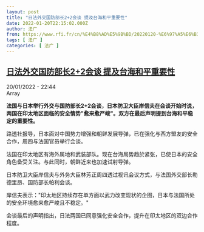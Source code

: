 ```yaml
---
layout: post
title: "日法外交国防部长2+2会谈 提及台海和平重要性"
date: 2022-01-20T22:15:02.000Z
author: 法广
from: https://www.rfi.fr/cn/%E4%B8%AD%E5%9B%BD/20220120-%E6%97%A5%E6%B3%95%E5%A4%96%E4%BA%A4%E5%9B%BD%E9%98%B2%E9%83%A8%E9%95%BF2-2%E4%BC%9A%E8%B0%88-%E6%8F%90%E5%8F%8A%E5%8F%B0%E6%B5%B7%E5%92%8C%E5%B9%B3%E9%87%8D%E8%A6%81%E6%80%A7
tags: [ 法广 ]
categories: [ 法广 ]
---
```

<!--1642716902000-->
[日法外交国防部长2+2会谈 提及台海和平重要性](https://www.rfi.fr/cn/%E4%B8%AD%E5%9B%BD/20220120-%E6%97%A5%E6%B3%95%E5%A4%96%E4%BA%A4%E5%9B%BD%E9%98%B2%E9%83%A8%E9%95%BF2-2%E4%BC%9A%E8%B0%88-%E6%8F%90%E5%8F%8A%E5%8F%B0%E6%B5%B7%E5%92%8C%E5%B9%B3%E9%87%8D%E8%A6%81%E6%80%A7)
------

<div>
<div>20/01/2022 - 22:44</div>Array<p><strong>                    法国与日本举行外交与国防部长2+2会谈，日本防卫大臣岸信夫在会谈开始时说，两国在印太地区面临的安全情势"愈来愈严峻"。双方在最后声明提到台海和平稳定的重要性。                </strong></p><div >                    <p>路透社报导，日本面对中国势力增强和朝鲜发展导弹，已在强化与西方盟友的安全合作，周四与法国官员举行会谈。</p><p>法国在印太地区有海外属地和武装部队。现在台海局势趋於紧张，已使日本的安全角色备受关注。与此同时，朝鲜近来也加速试射导弹。</p><p>日本防卫大臣岸信夫与外务大臣林芳正周四透过视讯会议方式，与法国外交部长勒德里昂、国防部长帕利会谈。</p><p>岸信夫表示："印太地区持续存在单方面以武力改变现状的企图，日本与法国所处的安全环境愈来愈严峻且不稳定。"</p><p>会谈最后的声明指出，日法两国已同意强化安全合作，提升在印太地区的双边合作程度。</p>                                            <div data-selfpromo-newsletter>    </div>    <div data-selfpromo-app>    </div>                </div>
</div>
